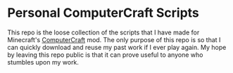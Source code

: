 # Personal ComputerCraft Scripts

This repo is the loose collection of the scripts that I have made for Minecraft's [ComputerCraft][computercraft-link] mod. 
The only purpose of this repo is so that I can quickly download and reuse my past work if I ever play again.
My hope by leaving this repo public is that it can prove useful to anyone who stumbles upon my work.

[computercraft-link]: https://computercraft.cc/
